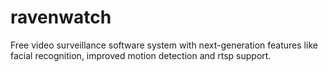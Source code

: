 # ravenwatch
Free video surveillance software system with next-generation features like facial recognition, improved motion detection and rtsp support.

